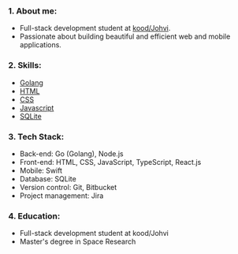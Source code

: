 ### 1. About me:
- Full-stack development student at [kood/Johvi](https://kood.tech/).
- Passionate about building beautiful and efficient web and mobile applications.

### 2. Skills:
- [Golang](https://go.dev/)
- [HTML](https://www.w3.org/html/)
- [CSS](https://developer.mozilla.org/en-US/docs/Web/CSS)
- [Javascript](https://www.javascript.com/)
- [SQLite](https://sqlite.org/index.html)

### 3. Tech Stack:
- Back-end: Go (Golang), Node.js
- Front-end: HTML, CSS, JavaScript, TypeScript, React.js
- Mobile: Swift
- Database: SQLite
- Version control: Git, Bitbucket
- Project management: Jira

### 4. Education:
- Full-stack development student at kood/Johvi
- Master's degree in Space Research
